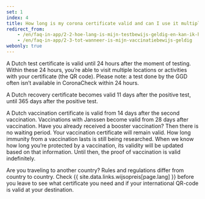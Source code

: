 ```yaml
---
set: 1
index: 4
title: How long is my corona certificate valid and can I use it multiple times?	
redirect_from: 
    - /en/faq-in-app/2-2-hoe-lang-is-mijn-testbewijs-geldig-en-kan-ik-hem-meerdere-keren-gebruiken
    - /en/faq-in-app/2-3-tot-wanneer-is-mijn-vaccinatiebewijs-geldig
webonly: true
---
```

A Dutch test certificate is valid until 24 hours after the moment of testing. Within these 24 hours, you’re able to visit multiple locations or activities with your certificate (the QR code). Please note: a test done by the GGD often isn’t available in CoronaCheck within 24 hours.

A Dutch recovery certificate becomes valid 11 days after the positive test, until 365 days after the positive test.

A Dutch vaccination certificate is valid from 14 days after the second vaccination. Vaccinations with Janssen become valid from 28 days after vaccination. Have you already received a booster vaccination? Then there is no waiting period. Your vaccination certificate will remain valid.
How long immunity from a vaccination lasts is still being researched. When we know how long you’re protected by a vaccination, its validity will be updated based on that information. Until then, the proof of vaccination is valid indefinitely.

Are you traveling to another country? Rules and regulations differ from country to country. Check {{ site.data.links.wijsopreis[page.lang] }} before you leave to see what certificate you need and if your international QR-code is valid at your destination.
